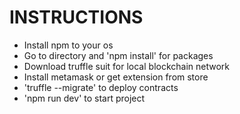 <h1>INSTRUCTIONS</h1>

<ul>
  
  <li>Install npm to your os</li>
  <li>Go to directory and 'npm install' for packages</li>
  <li>Download truffle suit for local blockchain network</li>
  <li>Install metamask or get extension from store</li>
  <li>'truffle --migrate' to deploy contracts</li>
  <li>'npm run dev' to start project</li>

  


</ul>
